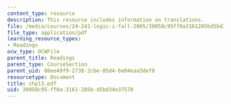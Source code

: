 ```yaml
---
content_type: resource
description: This resource includes information on translations.
file: /media/courses/24-241-logic-i-fall-2005/30058c95ff0a3161205bd5bd34e37570_chp13.pdf
file_type: application/pdf
learning_resource_types:
- Readings
ocw_type: OCWFile
parent_title: Readings
parent_type: CourseSection
parent_uid: 08ee49f9-2738-2cbe-85d4-6e04eaa3def0
resourcetype: Document
title: chp13.pdf
uid: 30058c95-ff0a-3161-205b-d5bd34e37570
---
```

